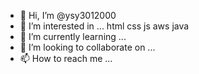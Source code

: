 - 👋 Hi, I’m @ysy3012000
- 👀 I’m interested in ... html css js aws java 
- 🌱 I’m currently learning ... 
- 💞️ I’m looking to collaborate on ...
- 📫 How to reach me ...

<!---
ysy3012000/ysy3012000 is a ✨ special ✨ repository because its `README.md` (this file) appears on your GitHub profile.
You can click the Preview link to take a look at your changes.
--->
